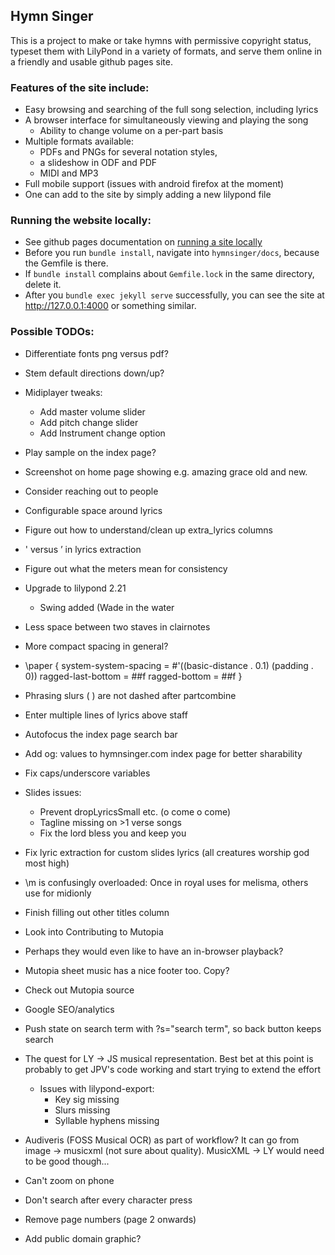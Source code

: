 ## Hymn Singer

This is a project to make or take hymns with permissive copyright status, typeset them with LilyPond in a variety of formats, and serve them online in a friendly and usable github pages site.

### Features of the site include:
 - Easy browsing and searching of the full song selection, including lyrics
 - A browser interface for simultaneously viewing and playing the song
     - Ability to change volume on a per-part basis
 - Multiple formats available:
     - PDFs and PNGs for several notation styles,
     - a slideshow in ODF and PDF
     - MIDI and MP3
 - Full mobile support (issues with android firefox at the moment)
 - One can add to the site by simply adding a new lilypond file

### Running the website locally:
 - See github pages documentation on [running a site locally](https://docs.github.com/en/github/working-with-github-pages/testing-your-github-pages-site-locally-with-jekyll)
 - Before you run `bundle install`, navigate into `hymnsinger/docs`, because the Gemfile is there.
 - If `bundle install` complains about `Gemfile.lock` in the same directory, delete it.
 - After you `bundle exec jekyll serve` successfully, you can see the site at <http://127.0.0.1:4000> or something similar.

### Possible TODOs:
  - Differentiate fonts png versus pdf?
  - Stem default directions down/up?
  - Midiplayer tweaks:
    - Add master volume slider
    - Add pitch change slider
    - Add Instrument change option
  - Play sample on the index page?
  - Screenshot on home page showing e.g. amazing grace old and new.
  - Consider reaching out to people
  - Configurable space around lyrics
  - Figure out how to understand/clean up extra_lyrics columns
  - ' versus ’ in lyrics extraction
  - Figure out what the meters mean for consistency
  - Upgrade to lilypond 2.21
    - Swing added (Wade in the water
  - Less space between two staves in clairnotes
  - More compact spacing in general?
  - \paper {
      system-system-spacing = #'((basic-distance . 0.1) (padding . 0))
      ragged-last-bottom = ##f
      ragged-bottom = ##f
    }
  - Phrasing slurs \( \) are not dashed after partcombine
  - Enter multiple lines of lyrics above staff
  - Autofocus the index page search bar
  - Add og: values to hymnsinger.com index page for better sharability
  - Fix caps/underscore variables
  - Slides issues:
    - Prevent dropLyricsSmall etc. (o come o come)
    - Tagline missing on >1 verse songs
    - Fix the lord bless you and keep you
  - Fix lyric extraction for custom slides lyrics (all creatures worship god most high)
  - \m is confusingly overloaded: Once in royal uses for melisma, others use for midionly
  - Finish filling out other titles column
  - Look into Contributing to Mutopia
  - Perhaps they would even like to have an in-browser playback?
  - Mutopia sheet music has a nice footer too. Copy?
  - Check out Mutopia source
  - Google SEO/analytics
  - Push state on search term with ?s="search term", so back button keeps search
  - The quest for LY -> JS musical representation. Best bet at this point is probably to get JPV's code working and start trying to extend the effort
    - Issues with lilypond-export:
      - Key sig missing
      - Slurs missing
      - Syllable hyphens missing
  - Audiveris (FOSS Musical OCR) as part of workflow? It can go from image -> musicxml (not sure about quality). MusicXML -> LY would need to be good though...

  - Can't zoom on phone
  - Don't search after every character press
  - Remove page numbers (page 2 onwards)
  - Add public domain graphic?